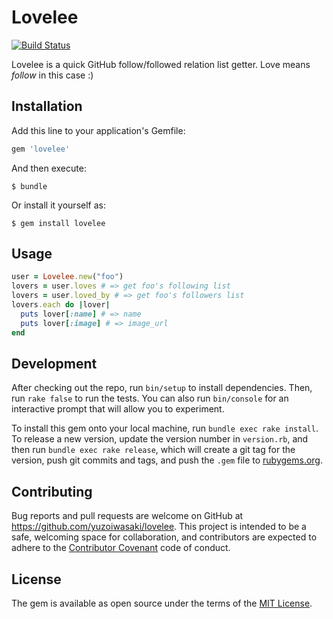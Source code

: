 # Lovelee

[![Build Status](https://travis-ci.org/yuzoiwasaki/lovelee.svg)](https://travis-ci.org/yuzoiwasaki/lovelee)

Lovelee is a quick GitHub follow/followed relation list getter. Love means *follow* in this case :)

## Installation

Add this line to your application's Gemfile:

```ruby
gem 'lovelee'
```

And then execute:

    $ bundle

Or install it yourself as:

    $ gem install lovelee

## Usage

```ruby
user = Lovelee.new("foo")
lovers = user.loves # => get foo's following list
lovers = user.loved_by # => get foo's followers list
lovers.each do |lover|
  puts lover[:name] # => name
  puts lover[:image] # => image_url
end  
````

## Development

After checking out the repo, run `bin/setup` to install dependencies. Then, run `rake false` to run the tests. You can also run `bin/console` for an interactive prompt that will allow you to experiment.

To install this gem onto your local machine, run `bundle exec rake install`. To release a new version, update the version number in `version.rb`, and then run `bundle exec rake release`, which will create a git tag for the version, push git commits and tags, and push the `.gem` file to [rubygems.org](https://rubygems.org).

## Contributing

Bug reports and pull requests are welcome on GitHub at https://github.com/yuzoiwasaki/lovelee. This project is intended to be a safe, welcoming space for collaboration, and contributors are expected to adhere to the [Contributor Covenant](contributor-covenant.org) code of conduct.


## License

The gem is available as open source under the terms of the [MIT License](http://opensource.org/licenses/MIT).

